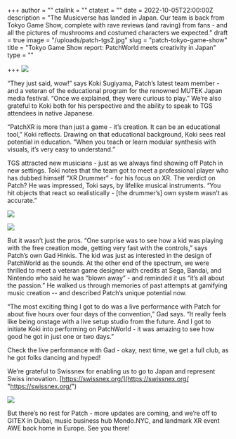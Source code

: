 +++
author = ""
ctalink = ""
ctatext = ""
date = 2022-10-05T22:00:00Z
description = "The Musicverse has landed in Japan. Our team is back from Tokyo Game Show, complete with rave reviews (and raving) from fans - and all the pictures of mushrooms and costumed characters we expected."
draft = true
image = "/uploads/patch-tgs2.jpg"
slug = "patch-tokyo-game-show"
title = "Tokyo Game Show report: PatchWorld meets creativity in Japan"
type = ""

+++
![](/uploads/patch-tgs2.jpg)

“They just said, wow!” says Koki Sugiyama, Patch’s latest team member - and a veteran of the educational program for the renowned MUTEK Japan media festival. “Once we explained, they were curious to play.” We’re also grateful to Koki both for his perspective and the ability to speak to TGS attendees in native Japanese.

“PatchXR is more than just a game - it’s creation. It can be an educational tool,” Koki reflects. Drawing on that educational background, Koki sees real potential in education. “When you teach or learn modular synthesis with visuals, it’s very easy to understand.”

TGS attracted new musicians - just as we always find showing off Patch in new settings. Toki notes that the team got to meet a professional player who has dubbed himself “XR Drummer” - for his focus on XR. The verdict on Patch? He was impressed, Toki says, by lifelike musical instruments. “You hit objects that react so realistically - \[the drummer’s\] own system wasn’t as accurate.”

![](/uploads/mushroom-kingdom.jpg)

![](/uploads/patch-cosplay.jpg)

But it wasn’t just the pros. “One surprise was to see how a kid was playing with the free creation mode, getting very fast with the controls,” says Patch’s own Gad Hinkis. The kid was just as interested in the design of PatchWorld as the sounds. At the other end of the spectrum, we were thrilled to meet a veteran game designer with credits at Sega, Bandai, and Nintendo who said he was “blown away” - and reminded it us “it’s all about the passion.” He walked us through memories of past attempts at gamifying music creation -- and described Patch’s unique potential now.

“The most exciting thing I got to do was a live performance with Patch for about five hours over four days of the convention,” Gad says. “It really feels like being onstage with a live setup studio from the future. And I got to initiate Koki into performing on PatchWorld - it was amazing to see how good he got in just one or two days.”

Check the live performance with Gad - okay, next time, we get a full club, as he got folks dancing and hyped!

We’re grateful to Swissnex for enabling us to go to Japan and represent Swiss innovation. [https://swissnex.org/](https://swissnex.org/ "https://swissnex.org/")

![](/uploads/patch-tgs.jpg)

But there’s no rest for Patch - more updates are coming, and we’re off to GITEX in Dubai, music business hub Mondo.NYC, and landmark XR event AWE back home in Europe. See you there!